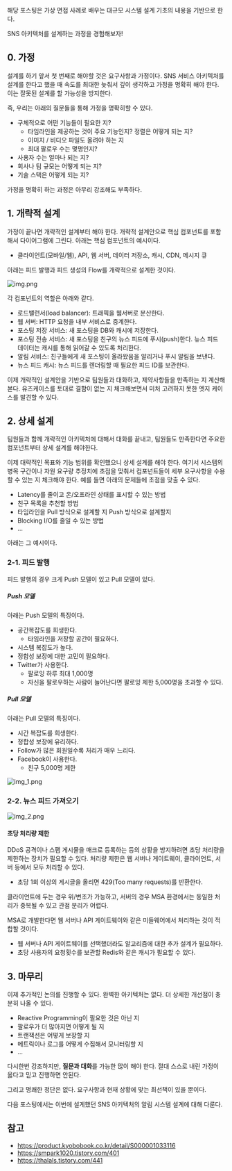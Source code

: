 해당 포스팅은 가상 면접 사례로 배우는 대규모 시스템 설계 기초의 내용을 기반으로 한다.

SNS 아키텍처를 설계하는 과정을 경험해보자!

## 0. 가정

설계를 하기 앞서 첫 번째로 해야할 것은 요구사항과 가정이다. SNS 서비스 아키텍처를 설계를 한다고 했을 때 속도를 최대한 늦춰서 깊이 생각하고 가정을 명확히 해야 한다. 이는 잘못된 설계를 할 가능성을 방지한다.

즉, 우리는 아래의 질문들을 통해 가정을 명확히할 수 있다.
- 구체적으로 어떤 기능들이 필요한 지?
  - 타임라인을 제공하는 것이 주요 기능인지? 정렬은 어떻게 되는 지?
  - 이미지 / 비디오 파일도 올려야 하는 지
  - 최대 팔로우 수는 몇명인지?
- 사용자 수는 얼마나 되는 지?
- 회사나 팀 규모는 어떻게 되는 지?
- 기술 스택은 어떻게 되는 지?

가정을 명확히 하는 과정은 아무리 강조해도 부족하다.

## 1. 개략적 설계 

가정이 끝나면 개략적인 설계부터 해야 한다. 개략적 설계안으로 핵심 컴포넌트를 포함해서 다이어그램에 그린다.
아래는 핵심 컴포넌트의 예시이다.
- 클라이언트(모바일/웹), API, 웹 서버, 데이터 저장소, 캐시, CDN, 메시지 큐

아래는 피드 발행과 피드 생성의 Flow를 개략적으로 설계한 것이다.

![img.png](images/img.png)

각 컴포넌트의 역할은 아래와 같다.
- 로드밸런서(load balancer): 트래픽을 웹서버로 분산한다.
- 웹 서버: HTTP 요청을 내부 서비스로 중계한다.
- 포스팅 저장 서비스: 새 포스팅을 DB와 캐시에 저장한다.
- 포스팅 전송 서비스: 새 포스팅을 친구의 뉴스 피드에 푸시(push)한다. 뉴스 피드 데이터는 캐시를 통해 읽어갈 수 있도록 처리한다.
- 알림 서비스: 친구들에게 새 포스팅이 올라왔음을 알리거나 푸시 알림을 보낸다.
- 뉴스 피드 캐시: 뉴스 피드를 렌더링할 때 필요한 피드 ID를 보관한다.

이제 개략적인 설계안을 기반으로 팀원들과 대화하고, 제약사항들을 만족하는 지 계산해본다. 유즈케이스를 토대로 결함이 없는 지 체크해보면서 미처 고려하지 못한 엣지 케이스를 발견할 수 있다.

## 2. 상세 설계

팀원들과 함께 개략적인 아키텍처에 대해서 대화를 끝내고, 팀원들도 만족한다면 주요한 컴포넌트부터 상세 설계를 해야한다.

이제 대략적인 목표와 기능 범위를 확인했으니 상세 설계를 해야 한다.
여기서 시스템의 병목 구간이나 자원 요구량 추정치에 초점을 맞춰서 컴포넌트들이 세부 요구사항을 수용할 수 있는 지 체크해야 한다. 예를 들면 아래의 문제들에 초점을 맞출 수 있다.
- Latency를 줄이고 온/오프라인 상태를 표시할 수 있는 방법
- 친구 목록을 추천할 방법
- 타임라인을 Pull 방식으로 설계할 지 Push 방식으로 설계할지
- Blocking I/O를 줄일 수 있는 방법
- ...

아래는 그 예시이다.

### 2-1. 피드 발행

피드 발행의 경우 크게 Push 모델이 있고 Pull 모델이 있다.

##### Push 모델

아래는 Push 모델의 특징이다.

- 공간복잡도를 희생한다.
  - 타임라인을 저장할 공간이 필요하다.
- 시스템 복잡도가 높다.
- 정합성 보장에 대한 고민이 필요하다.
- Twitter가 사용한다.
  - 팔로잉 하루 최대 1,000명
  - 자신을 팔로우하는 사람이 늘어난다면 팔로잉 제한 5,000명을 초과할 수 있다.

##### Pull 모델

아래는 Pull 모델의 특징이다.

- 시간 복잡도를 희생한다.
- 정합성 보장에 유리하다.
- Follow가 많은 회원일수록 처리가 매우 느리다.
- Facebook이 사용한다.
  - 친구 5,000명 제한


![img_1.png](images/img_1.png)

### 2-2. 뉴스 피드 가져오기

![img_2.png](images/img_2.png)

#### 초당 처리량 제한

DDoS 공격이나 스팸 게시물을 매크로 등록하는 등의 상황을 방지하려면 초당 처리량을 제한하는 장치가 필요할 수 있다.
처리량 제한은 웹 서버나 게이트웨이, 클라이언트, 서버 등에서 모두 처리할 수 있다.
- 초당 1회 이상의 게시글을 올리면 429(Too many requests)를 반환한다.

클라이언트에 두는 경우 위/변조가 가능하고, 서버의 경우 MSA 환경에서는 동일한 처리가 중복될 수 있고 관점 분리가 어렵다.

MSA로 개발한다면 웹 서버나 API 게이트웨이와 같은 미들웨어에서 처리하는 것이 적합할 것이다.
- 웹 서버나 API 게이트웨이를 선택했더라도 알고리즘에 대한 추가 설계가 필요하다.
- 초당 사용자의 요청횟수를 보관할 Redis와 같은 캐시가 필요할 수 있다.

## 3. 마무리

이제 추가적인 논의를 진행할 수 있다. 완벽한 아키텍처는 없다. 더 상세한 개선점이 충분히 나올 수 있다.
- Reactive Programming이 필요한 것은 아닌 지
- 팔로우가 더 많아지면 어떻게 될 지
- 트랜잭션은 어떻게 보장할 지
- 메트릭이나 로그를 어떻게 수집해서 모니터링할 지
- ...

다시한번 강조하지만, **질문과 대화**를 가능한 많이 해야 한다. 절대 스스로 내린 가정이 옳다고 믿고 진행하면 안된다.

그리고 명쾌한 정단은 없다. 요구사항과 현재 상황에 맞는 최선책이 있을 뿐이다.

다음 포스팅에서는 이번에 설게했던 SNS 아키텍처의 알림 시스템 설계에 대해 다룬다.


## 참고

- https://product.kyobobook.co.kr/detail/S000001033116
- https://smpark1020.tistory.com/401
- https://thalals.tistory.com/441